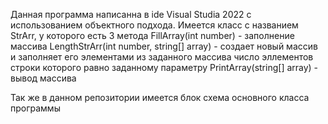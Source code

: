 Данная программа написанна в ide Visual Studia 2022 c использованием объектного подхода.
Имеется класс с названием StrArr, у которого есть 3 метода
FillArray(int number) - заполнение массива
LengthStrArr(int number, string[] array) - создает новый массив и заполняет его элементами из заданного массива число эллементов строки которого равно заданному параметру
PrintArray(string[] array) - вывод массива

Так же в данном репозитории имеется блок схема основного класса программы